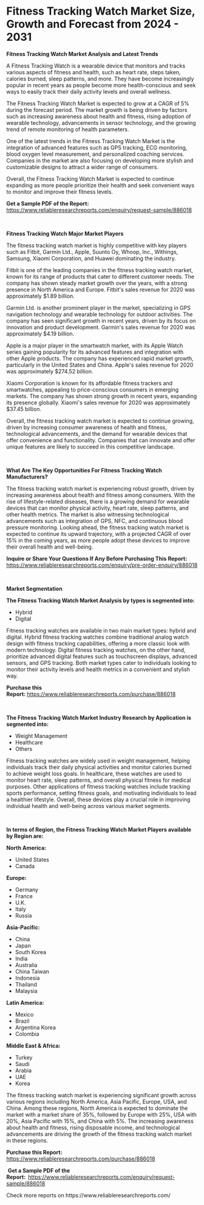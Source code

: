 <p><h1>Fitness Tracking Watch Market Size, Growth and Forecast from 2024 - 2031</h1></p><p><strong>Fitness Tracking Watch Market Analysis and Latest Trends</strong></p>
<p><p>A Fitness Tracking Watch is a wearable device that monitors and tracks various aspects of fitness and health, such as heart rate, steps taken, calories burned, sleep patterns, and more. They have become increasingly popular in recent years as people become more health-conscious and seek ways to easily track their daily activity levels and overall wellness.</p><p>The Fitness Tracking Watch Market is expected to grow at a CAGR of 5% during the forecast period. The market growth is being driven by factors such as increasing awareness about health and fitness, rising adoption of wearable technology, advancements in sensor technology, and the growing trend of remote monitoring of health parameters. </p><p>One of the latest trends in the Fitness Tracking Watch Market is the integration of advanced features such as GPS tracking, ECG monitoring, blood oxygen level measurement, and personalized coaching services. Companies in the market are also focusing on developing more stylish and customizable designs to attract a wider range of consumers.</p><p>Overall, the Fitness Tracking Watch Market is expected to continue expanding as more people prioritize their health and seek convenient ways to monitor and improve their fitness levels.</p></p>
<p><strong>Get a Sample PDF of the Report:&nbsp;</strong> <a href="https://www.reliableresearchreports.com/enquiry/request-sample/886018">https://www.reliableresearchreports.com/enquiry/request-sample/886018</a></p>
<p>&nbsp;</p>
<p><strong>Fitness Tracking Watch Major Market Players</strong></p>
<p><p>The fitness tracking watch market is highly competitive with key players such as Fitbit, Garmin Ltd., Apple, Suunto Oy, Whoop, Inc., Withings, Samsung, Xiaomi Corporation, and Huawei dominating the industry.</p><p>Fitbit is one of the leading companies in the fitness tracking watch market, known for its range of products that cater to different customer needs. The company has shown steady market growth over the years, with a strong presence in North America and Europe. Fitbit's sales revenue for 2020 was approximately $1.89 billion.</p><p>Garmin Ltd. is another prominent player in the market, specializing in GPS navigation technology and wearable technology for outdoor activities. The company has seen significant growth in recent years, driven by its focus on innovation and product development. Garmin's sales revenue for 2020 was approximately $4.19 billion.</p><p>Apple is a major player in the smartwatch market, with its Apple Watch series gaining popularity for its advanced features and integration with other Apple products. The company has experienced rapid market growth, particularly in the United States and China. Apple's sales revenue for 2020 was approximately $274.52 billion.</p><p>Xiaomi Corporation is known for its affordable fitness trackers and smartwatches, appealing to price-conscious consumers in emerging markets. The company has shown strong growth in recent years, expanding its presence globally. Xiaomi's sales revenue for 2020 was approximately $37.45 billion.</p><p>Overall, the fitness tracking watch market is expected to continue growing, driven by increasing consumer awareness of health and fitness, technological advancements, and the demand for wearable devices that offer convenience and functionality. Companies that can innovate and offer unique features are likely to succeed in this competitive landscape.</p></p>
<p>&nbsp;</p>
<p><strong>What Are The Key Opportunities For Fitness Tracking Watch Manufacturers?</strong></p>
<p><p>The fitness tracking watch market is experiencing robust growth, driven by increasing awareness about health and fitness among consumers. With the rise of lifestyle-related diseases, there is a growing demand for wearable devices that can monitor physical activity, heart rate, sleep patterns, and other health metrics. The market is also witnessing technological advancements such as integration of GPS, NFC, and continuous blood pressure monitoring. Looking ahead, the fitness tracking watch market is expected to continue its upward trajectory, with a projected CAGR of over 15% in the coming years, as more people adopt these devices to improve their overall health and well-being.</p></p>
<p><strong>Inquire or Share Your Questions If Any Before Purchasing This Report:</strong> <a href="https://www.reliableresearchreports.com/enquiry/pre-order-enquiry/886018">https://www.reliableresearchreports.com/enquiry/pre-order-enquiry/886018</a></p>
<p>&nbsp;</p>
<p><strong>Market Segmentation</strong></p>
<p><strong>The Fitness Tracking Watch Market Analysis by types is segmented into:</strong></p>
<p><ul><li>Hybrid</li><li>Digital</li></ul></p>
<p><p>Fitness tracking watches are available in two main market types: hybrid and digital. Hybrid fitness tracking watches combine traditional analog watch design with fitness tracking capabilities, offering a more classic look with modern technology. Digital fitness tracking watches, on the other hand, prioritize advanced digital features such as touchscreen displays, advanced sensors, and GPS tracking. Both market types cater to individuals looking to monitor their activity levels and health metrics in a convenient and stylish way.</p></p>
<p><strong>Purchase this Report:&nbsp;</strong><a href="https://www.reliableresearchreports.com/purchase/886018">https://www.reliableresearchreports.com/purchase/886018</a></p>
<p>&nbsp;</p>
<p><strong>The Fitness Tracking Watch Market Industry Research by Application is segmented into:</strong></p>
<p><ul><li>Weight Management</li><li>Healthcare</li><li>Others</li></ul></p>
<p><p>Fitness tracking watches are widely used in weight management, helping individuals track their daily physical activities and monitor calories burned to achieve weight loss goals. In healthcare, these watches are used to monitor heart rate, sleep patterns, and overall physical fitness for medical purposes. Other applications of fitness tracking watches include tracking sports performance, setting fitness goals, and motivating individuals to lead a healthier lifestyle. Overall, these devices play a crucial role in improving individual health and well-being across various market segments.</p></p>
<p>&nbsp;</p>
<p><strong>In terms of Region, the Fitness Tracking Watch Market Players available by Region are:</strong></p>
<p>
    <p> <strong> North America: </strong>
        <ul>
            <li>United States</li>
            <li>Canada</li>
        </ul>
        </p> 
    <p> <strong> Europe: </strong>
        <ul>
            <li>Germany</li>
            <li>France</li>
            <li>U.K.</li>
            <li>Italy</li>
            <li>Russia</li>
        </ul>
        </p> 
    <p> <strong> Asia-Pacific: </strong>
        <ul>
            <li>China</li>
            <li>Japan</li>
            <li>South Korea</li>
            <li>India</li>
            <li>Australia</li>
            <li>China Taiwan</li>
            <li>Indonesia</li>
            <li>Thailand</li>
            <li>Malaysia</li>
        </ul>
        </p> 
    <p> <strong> Latin America: </strong>
        <ul>
            <li>Mexico</li>
            <li>Brazil</li>
            <li>Argentina Korea</li>
            <li>Colombia</li>
        </ul>
        </p> 
    <p> <strong> Middle East & Africa: </strong>
        <ul>
            <li>Turkey</li>
            <li>Saudi</li>
            <li>Arabia</li>
            <li>UAE</li>
            <li>Korea</li>
        </ul>
    </p>
    </p>
<p><p>The fitness tracking watch market is experiencing significant growth across various regions including North America, Asia Pacific, Europe, USA, and China. Among these regions, North America is expected to dominate the market with a market share of 35%, followed by Europe with 25%, USA with 20%, Asia Pacific with 15%, and China with 5%. The increasing awareness about health and fitness, rising disposable income, and technological advancements are driving the growth of the fitness tracking watch market in these regions.</p></p>
<p><strong>Purchase this Report: </strong><a href="https://www.reliableresearchreports.com/purchase/886018">https://www.reliableresearchreports.com/purchase/886018</a></p>
<p>&nbsp;<strong>Get a Sample PDF of the Report:&nbsp;&nbsp;</strong><a href="https://www.reliableresearchreports.com/enquiry/request-sample/886018">https://www.reliableresearchreports.com/enquiry/request-sample/886018</a></p>
<p><strong></strong></p>
<p>Check more reports on https://www.reliableresearchreports.com/</p>